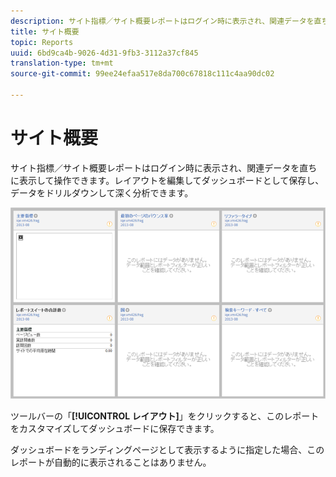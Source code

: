 ```yaml
---
description: サイト指標／サイト概要レポートはログイン時に表示され、関連データを直ちに表示して操作できます。レイアウトを編集してダッシュボードとして保存し、データをドリルダウンして深く分析できます。
title: サイト概要
topic: Reports
uuid: 6bd9ca4b-9026-4d31-9fb3-3112a37cf845
translation-type: tm+mt
source-git-commit: 99ee24efaa517e8da700c67818c111c4aa90dc02

---
```



# サイト概要

サイト指標／サイト概要レポートはログイン時に表示され、関連データを直ちに表示して操作できます。レイアウトを編集してダッシュボードとして保存し、データをドリルダウンして深く分析できます。

![](assets/site_overview_report.png)

ツールバーの「**[!UICONTROL レイアウト]**」をクリックすると、このレポートをカスタマイズしてダッシュボードに保存できます。

ダッシュボードをランディングページとして表示するように指定した場合、このレポートが自動的に表示されることはありません。
